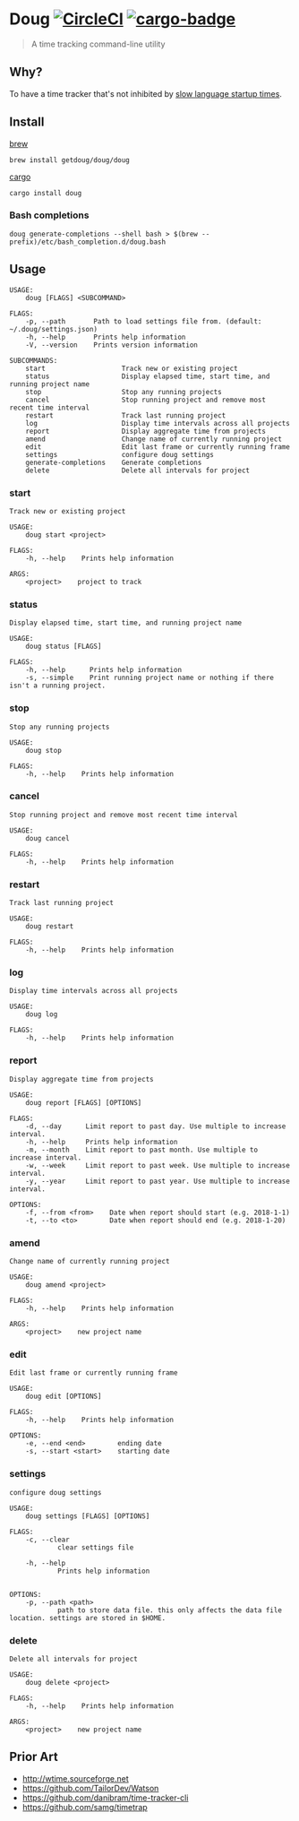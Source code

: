 # Doug [![CircleCI](https://circleci.com/gh/getdoug/doug.svg?style=svg)](https://circleci.com/gh/getdoug/doug) [![cargo-badge](https://img.shields.io/crates/v/doug.svg)](https://crates.io/crates/doug)
> A time tracking command-line utility

## Why?

To have a time tracker that's not inhibited by [slow language startup times][0].

## Install

[brew][1]

```
brew install getdoug/doug/doug
```

[cargo][2]

```
cargo install doug
```

### Bash completions
```
doug generate-completions --shell bash > $(brew --prefix)/etc/bash_completion.d/doug.bash
```

## Usage
```
USAGE:
    doug [FLAGS] <SUBCOMMAND>

FLAGS:
    -p, --path       Path to load settings file from. (default: ~/.doug/settings.json)
    -h, --help       Prints help information
    -V, --version    Prints version information

SUBCOMMANDS:
    start                   Track new or existing project
    status                  Display elapsed time, start time, and running project name
    stop                    Stop any running projects
    cancel                  Stop running project and remove most recent time interval
    restart                 Track last running project
    log                     Display time intervals across all projects
    report                  Display aggregate time from projects
    amend                   Change name of currently running project
    edit                    Edit last frame or currently running frame
    settings                configure doug settings
    generate-completions    Generate completions
    delete                  Delete all intervals for project
```

### start
```
Track new or existing project

USAGE:
    doug start <project>

FLAGS:
    -h, --help    Prints help information

ARGS:
    <project>    project to track
```
### status
```
Display elapsed time, start time, and running project name

USAGE:
    doug status [FLAGS]

FLAGS:
    -h, --help      Prints help information
    -s, --simple    Print running project name or nothing if there isn't a running project.
```
### stop
```
Stop any running projects

USAGE:
    doug stop

FLAGS:
    -h, --help    Prints help information
```
### cancel
```
Stop running project and remove most recent time interval

USAGE:
    doug cancel

FLAGS:
    -h, --help    Prints help information
```
### restart
```
Track last running project

USAGE:
    doug restart

FLAGS:
    -h, --help    Prints help information
```
### log
```
Display time intervals across all projects

USAGE:
    doug log

FLAGS:
    -h, --help    Prints help information
```
### report
```
Display aggregate time from projects

USAGE:
    doug report [FLAGS] [OPTIONS]

FLAGS:
    -d, --day      Limit report to past day. Use multiple to increase interval.
    -h, --help     Prints help information
    -m, --month    Limit report to past month. Use multiple to increase interval.
    -w, --week     Limit report to past week. Use multiple to increase interval.
    -y, --year     Limit report to past year. Use multiple to increase interval.

OPTIONS:
    -f, --from <from>    Date when report should start (e.g. 2018-1-1)
    -t, --to <to>        Date when report should end (e.g. 2018-1-20)
```
### amend
```
Change name of currently running project

USAGE:
    doug amend <project>

FLAGS:
    -h, --help    Prints help information

ARGS:
    <project>    new project name
```
### edit
```
Edit last frame or currently running frame

USAGE:
    doug edit [OPTIONS]

FLAGS:
    -h, --help    Prints help information

OPTIONS:
    -e, --end <end>        ending date
    -s, --start <start>    starting date
```
### settings
```
configure doug settings

USAGE:
    doug settings [FLAGS] [OPTIONS]

FLAGS:
    -c, --clear    
            clear settings file

    -h, --help     
            Prints help information


OPTIONS:
    -p, --path <path>    
            path to store data file. this only affects the data file location. settings are stored in $HOME.
```
### delete
```
Delete all intervals for project

USAGE:
    doug delete <project>

FLAGS:
    -h, --help    Prints help information

ARGS:
    <project>    new project name
```
## Prior Art

- <http://wtime.sourceforge.net>
- <https://github.com/TailorDev/Watson>
- <https://github.com/danibram/time-tracker-cli>
- <https://github.com/samg/timetrap>

[0]: https://mail.python.org/pipermail/python-dev/2017-July/148656.html
[1]: https://brew.sh
[2]: http://doc.crates.io
